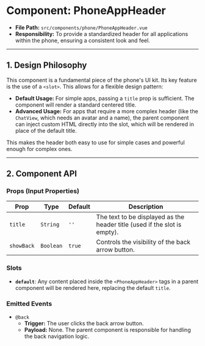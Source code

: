 # Component: PhoneAppHeader

- **File Path:** `src/components/phone/PhoneAppHeader.vue`
- **Responsibility:** To provide a standardized header for all applications within the phone, ensuring a consistent look and feel.

---

## 1. Design Philosophy

This component is a fundamental piece of the phone's UI kit. Its key feature is the use of a `<slot>`. This allows for a flexible design pattern:

-   **Default Usage:** For simple apps, passing a `title` prop is sufficient. The component will render a standard centered title.
-   **Advanced Usage:** For apps that require a more complex header (like the `ChatView`, which needs an avatar and a name), the parent component can inject custom HTML directly into the slot, which will be rendered in place of the default title.

This makes the header both easy to use for simple cases and powerful enough for complex ones.

---

## 2. Component API

### Props (Input Properties)

| Prop       | Type      | Default | Description                                                                 |
| ---------- | --------- | ------- | --------------------------------------------------------------------------- |
| `title`    | `String`  | `''`    | The text to be displayed as the header title (used if the slot is empty). |
| `showBack` | `Boolean` | `true`  | Controls the visibility of the back arrow button.                           |

### Slots

-   **`default`**: Any content placed inside the `<PhoneAppHeader>` tags in a parent component will be rendered here, replacing the default `title`.

### Emitted Events

-   `@back`
    -   **Trigger:** The user clicks the back arrow button.
    -   **Payload:** None. The parent component is responsible for handling the back navigation logic.
